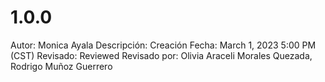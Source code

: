 # 1.0.0

Autor: Monica Ayala
Descripción: Creación
Fecha: March 1, 2023 5:00 PM (CST)
Revisado: Reviewed
Revisado por: Olivia Araceli Morales Quezada, Rodrigo Muñoz Guerrero